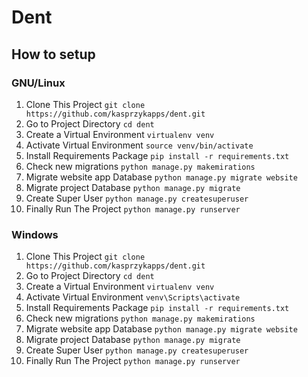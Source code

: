 # Dent

## How to setup 
### GNU/Linux 
1. Clone This Project `git clone https://github.com/kasprzykapps/dent.git`
2. Go to Project Directory `cd dent`
3. Create a Virtual Environment `virtualenv venv`
4. Activate Virtual Environment `source venv/bin/activate`
5. Install Requirements Package `pip install -r requirements.txt`
6. Check new migrations `python manage.py makemirations`
7. Migrate website app Database `python manage.py migrate website`
8. Migrate project Database `python manage.py migrate`
9. Create Super User `python manage.py createsuperuser`
10. Finally Run The Project `python manage.py runserver`

### Windows
1. Clone This Project `git clone https://github.com/kasprzykapps/dent.git`
2. Go to Project Directory `cd dent`
3. Create a Virtual Environment `virtualenv venv`
4. Activate Virtual Environment `venv\Scripts\activate`
5. Install Requirements Package `pip install -r requirements.txt`
6. Check new migrations `python manage.py makemirations`
7. Migrate website app Database `python manage.py migrate website`
8. Migrate project Database `python manage.py migrate`
9. Create Super User `python manage.py createsuperuser`
10. Finally Run The Project `python manage.py runserver`
